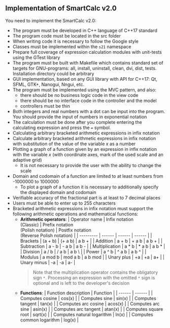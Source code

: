 ## Implementation of SmartCalc v2.0

You need to implement the SmartCalc v2.0:

- The program must be developed in C++ language of C++17 standard
- The program code must be located in the src folder
- When writing code it is necessary to follow the Google style
- Classes must be implemented within the `s21` namespace
- Prepare full coverage of expression calculation modules with unit-tests using the GTest library
- The program must be built with Makefile which contains standard set of targets for GNU-programs: all, install, uninstall, clean, dvi, dist, tests. Installation directory could be arbitrary
- GUI implementation, based on any GUI library with API for C++17: Qt, SFML, GTK+, Nanogui, Nngui, etc.
- The program must be implemented using the MVC pattern, and also:
   - there should be no business logic code in the view code
   - there should be no interface code in the controller and the model
   - controllers must be thin
- Both integers and real numbers with a dot can be input into the program. You should provide the input of numbers in exponential notation
- The calculation must be done after you complete entering the calculating expression and press the `=` symbol.
- Calculating arbitrary bracketed arithmetic expressions in infix notation
- Calculate arbitrary bracketed arithmetic expressions in infix notation with substitution of the value of the variable _x_ as a number
- Plotting a graph of a function given by an expression in infix notation with the variable _x_ (with coordinate axes, mark of the used scale and an adaptive grid)
   - It is not necessary to provide the user with the ability to change the scale
- Domain and codomain of a function are limited to at least numbers from -1000000 to 1000000
   - To plot a graph of a function it is necessary to additionally specify the displayed domain and codomain
- Verifiable accuracy of the fractional part is at least to 7 decimal places
- Users must be able to enter up to 255 characters
- Bracketed arithmetic expressions in infix notation must support the following arithmetic operations and mathematical functions:
   - **Arithmetic operators**:
     | Operator name | Infix notation <br /> (Classic) | Prefix notation <br /> (Polish notation) |  Postfix notation <br /> (Reverse Polish notation) |
      | --------- | ------ | ------ | ------ |
      | Brackets | (a + b) | (+ a b) | a b + |
      | Addition | a + b | + a b | a b + |
      | Subtraction | a - b | - a b | a b - |
      | Multiplication | a * b | * a b | a b * |
      | Division | a / b | / a b | a b \ |
      | Power | a ^ b | ^ a b | a b ^ |
      | Modulus | a mod b | mod a b | a b mod |
      | Unary plus | +a | +a | a+ |
      | Unary minus | -a | -a | a- |
      >Note that the multiplication operator contains the obligatory sign `*`. Processing an expression with the omitted `*` sign is optional and is left to the developer's decision
   - **Functions**:
      | Function description | Function |
      | ------ | ------ |
      | Computes cosine | cos(x) |
      | Computes sine | sin(x) |
      | Computes tangent | tan(x) |
      | Computes arc cosine | acos(x) |
      | Computes arc sine | asin(x) |
      | Computes arc tangent | atan(x) |
      | Computes square root | sqrt(x) |
      | Computes natural logarithm | ln(x) |
      | Computes common logarithm | log(x) |